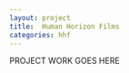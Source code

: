 ```yaml
---
layout: project
title:  Human Horizon Films
categories: hhf
---
```


<!--more-->


PROJECT WORK GOES HERE
